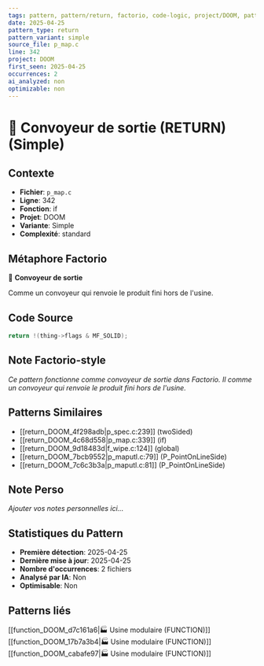 ```yaml
---
tags: pattern, pattern/return, factorio, code-logic, project/DOOM, pattern/variant/simple
date: 2025-04-25
pattern_type: return
pattern_variant: simple
source_file: p_map.c
line: 342
project: DOOM
first_seen: 2025-04-25
occurrences: 2
ai_analyzed: non
optimizable: non
---
```


# 🚚 Convoyeur de sortie (RETURN) (Simple)

## Contexte
- **Fichier**: `p_map.c`
- **Ligne**: 342
- **Fonction**: if
- **Projet**: DOOM
- **Variante**: Simple
- **Complexité**: standard

## Métaphore Factorio
🚚 **Convoyeur de sortie**

Comme un convoyeur qui renvoie le produit fini hors de l'usine.

## Code Source
```c
return !(thing->flags & MF_SOLID);
```

## Note Factorio-style
*Ce pattern fonctionne comme convoyeur de sortie dans Factorio. Il comme un convoyeur qui renvoie le produit fini hors de l'usine.*

## Patterns Similaires
- [[return_DOOM_4f298adb|p_spec.c:239]] (twoSided)
- [[return_DOOM_4c68d558|p_map.c:339]] (if)
- [[return_DOOM_9d18483d|f_wipe.c:124]] (global)
- [[return_DOOM_7bcb9552|p_maputl.c:79]] (P_PointOnLineSide)
- [[return_DOOM_7c6c3b3a|p_maputl.c:81]] (P_PointOnLineSide)

## Note Perso
*Ajouter vos notes personnelles ici...*

## Statistiques du Pattern
- **Première détection**: 2025-04-25
- **Dernière mise à jour**: 2025-04-25
- **Nombre d'occurrences**: 2 fichiers
- **Analysé par IA**: Non
- **Optimisable**: Non

## Patterns liés
[[function_DOOM_d7c161a6|🏭 Usine modulaire (FUNCTION)]]
[[function_DOOM_17b7a3b4|🏭 Usine modulaire (FUNCTION)]]
[[function_DOOM_cabafe97|🏭 Usine modulaire (FUNCTION)]]
